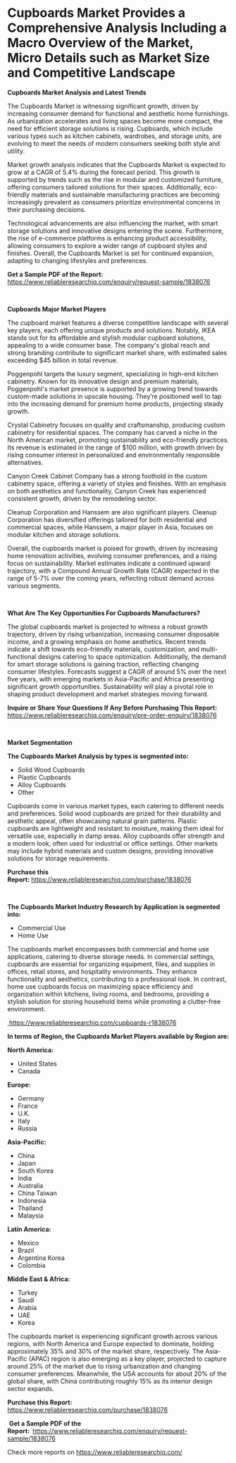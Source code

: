 <p><h1>Cupboards Market Provides a Comprehensive Analysis Including a Macro Overview of the Market, Micro Details such as Market Size and Competitive Landscape</h1></p><p><strong>Cupboards Market Analysis and Latest Trends</strong></p>
<p><p>The Cupboards Market is witnessing significant growth, driven by increasing consumer demand for functional and aesthetic home furnishings. As urbanization accelerates and living spaces become more compact, the need for efficient storage solutions is rising. Cupboards, which include various types such as kitchen cabinets, wardrobes, and storage units, are evolving to meet the needs of modern consumers seeking both style and utility.</p><p>Market growth analysis indicates that the Cupboards Market is expected to grow at a CAGR of 5.4% during the forecast period. This growth is supported by trends such as the rise in modular and customized furniture, offering consumers tailored solutions for their spaces. Additionally, eco-friendly materials and sustainable manufacturing practices are becoming increasingly prevalent as consumers prioritize environmental concerns in their purchasing decisions.</p><p>Technological advancements are also influencing the market, with smart storage solutions and innovative designs entering the scene. Furthermore, the rise of e-commerce platforms is enhancing product accessibility, allowing consumers to explore a wider range of cupboard styles and finishes. Overall, the Cupboards Market is set for continued expansion, adapting to changing lifestyles and preferences.</p></p>
<p><strong>Get a Sample PDF of the Report:&nbsp;</strong> <a href="https://www.reliableresearchiq.com/enquiry/request-sample/1838076?utm_campaign=3370&utm_medium=2&utm_source=Github&utm_content=ia&utm_term=04042025&utm_id=cupboards">https://www.reliableresearchiq.com/enquiry/request-sample/1838076</a></p>
<p>&nbsp;</p>
<p><strong>Cupboards Major Market Players</strong></p>
<p><p>The cupboard market features a diverse competitive landscape with several key players, each offering unique products and solutions. Notably, IKEA stands out for its affordable and stylish modular cupboard solutions, appealing to a wide consumer base. The company's global reach and strong branding contribute to significant market share, with estimated sales exceeding $45 billion in total revenue.</p><p>Poggenpohl targets the luxury segment, specializing in high-end kitchen cabinetry. Known for its innovative design and premium materials, Poggenpohl's market presence is supported by a growing trend towards custom-made solutions in upscale housing. They’re positioned well to tap into the increasing demand for premium home products, projecting steady growth.</p><p>Crystal Cabinetry focuses on quality and craftsmanship, producing custom cabinetry for residential spaces. The company has carved a niche in the North American market, promoting sustainability and eco-friendly practices. Its revenue is estimated in the range of $100 million, with growth driven by rising consumer interest in personalized and environmentally responsible alternatives.</p><p>Canyon Creek Cabinet Company has a strong foothold in the custom cabinetry space, offering a variety of styles and finishes. With an emphasis on both aesthetics and functionality, Canyon Creek has experienced consistent growth, driven by the remodeling sector.</p><p>Cleanup Corporation and Hanssem are also significant players. Cleanup Corporation has diversified offerings tailored for both residential and commercial spaces, while Hanssem, a major player in Asia, focuses on modular kitchen and storage solutions.</p><p>Overall, the cupboards market is poised for growth, driven by increasing home renovation activities, evolving consumer preferences, and a rising focus on sustainability. Market estimates indicate a continued upward trajectory, with a Compound Annual Growth Rate (CAGR) expected in the range of 5-7% over the coming years, reflecting robust demand across various segments.</p></p>
<p>&nbsp;</p>
<p><strong>What Are The Key Opportunities For Cupboards Manufacturers?</strong></p>
<p><p>The global cupboards market is projected to witness a robust growth trajectory, driven by rising urbanization, increasing consumer disposable income, and a growing emphasis on home aesthetics. Recent trends indicate a shift towards eco-friendly materials, customization, and multi-functional designs catering to space optimization. Additionally, the demand for smart storage solutions is gaining traction, reflecting changing consumer lifestyles. Forecasts suggest a CAGR of around 5% over the next five years, with emerging markets in Asia-Pacific and Africa presenting significant growth opportunities. Sustainability will play a pivotal role in shaping product development and market strategies moving forward.</p></p>
<p><strong>Inquire or Share Your Questions If Any Before Purchasing This Report:</strong> <a href="https://www.reliableresearchiq.com/enquiry/pre-order-enquiry/1838076?utm_campaign=3370&utm_medium=2&utm_source=Github&utm_content=ia&utm_term=04042025&utm_id=cupboards">https://www.reliableresearchiq.com/enquiry/pre-order-enquiry/1838076</a></p>
<p>&nbsp;</p>
<p><strong>Market Segmentation</strong></p>
<p><strong>The Cupboards Market Analysis by types is segmented into:</strong></p>
<p><ul><li>Solid Wood Cupboards</li><li>Plastic Cupboards</li><li>Alloy Cupboards</li><li>Other</li></ul></p>
<p><p>Cupboards come in various market types, each catering to different needs and preferences. Solid wood cupboards are prized for their durability and aesthetic appeal, often showcasing natural grain patterns. Plastic cupboards are lightweight and resistant to moisture, making them ideal for versatile use, especially in damp areas. Alloy cupboards offer strength and a modern look, often used for industrial or office settings. Other markets may include hybrid materials and custom designs, providing innovative solutions for storage requirements.</p></p>
<p><strong>Purchase this Report:&nbsp;</strong><a href="https://www.reliableresearchiq.com/purchase/1838076?utm_campaign=3370&utm_medium=2&utm_source=Github&utm_content=ia&utm_term=04042025&utm_id=cupboards">https://www.reliableresearchiq.com/purchase/1838076</a></p>
<p>&nbsp;</p>
<p><strong>The Cupboards Market Industry Research by Application is segmented into:</strong></p>
<p><ul><li>Commercial Use</li><li>Home Use</li></ul></p>
<p><p>The cupboards market encompasses both commercial and home use applications, catering to diverse storage needs. In commercial settings, cupboards are essential for organizing equipment, files, and supplies in offices, retail stores, and hospitality environments. They enhance functionality and aesthetics, contributing to a professional look. In contrast, home use cupboards focus on maximizing space efficiency and organization within kitchens, living rooms, and bedrooms, providing a stylish solution for storing household items while promoting a clutter-free environment.</p></p>
<p><a href="https://www.reliableresearchiq.com/cupboards-r1838076?utm_campaign=3370&utm_medium=2&utm_source=Github&utm_content=ia&utm_term=04042025&utm_id=cupboards">&nbsp;https://www.reliableresearchiq.com/cupboards-r1838076</a></p>
<p><strong>In terms of Region, the Cupboards Market Players available by Region are:</strong></p>
<p>
    <p> <strong> North America: </strong>
        <ul>
            <li>United States</li>
            <li>Canada</li>
        </ul>
        </p> 
    <p> <strong> Europe: </strong>
        <ul>
            <li>Germany</li>
            <li>France</li>
            <li>U.K.</li>
            <li>Italy</li>
            <li>Russia</li>
        </ul>
        </p> 
    <p> <strong> Asia-Pacific: </strong>
        <ul>
            <li>China</li>
            <li>Japan</li>
            <li>South Korea</li>
            <li>India</li>
            <li>Australia</li>
            <li>China Taiwan</li>
            <li>Indonesia</li>
            <li>Thailand</li>
            <li>Malaysia</li>
        </ul>
        </p> 
    <p> <strong> Latin America: </strong>
        <ul>
            <li>Mexico</li>
            <li>Brazil</li>
            <li>Argentina Korea</li>
            <li>Colombia</li>
        </ul>
        </p> 
    <p> <strong> Middle East & Africa: </strong>
        <ul>
            <li>Turkey</li>
            <li>Saudi</li>
            <li>Arabia</li>
            <li>UAE</li>
            <li>Korea</li>
        </ul>
    </p>
    </p>
<p><p>The cupboards market is experiencing significant growth across various regions, with North America and Europe expected to dominate, holding approximately 35% and 30% of the market share, respectively. The Asia-Pacific (APAC) region is also emerging as a key player, projected to capture around 25% of the market due to rising urbanization and changing consumer preferences. Meanwhile, the USA accounts for about 20% of the global share, with China contributing roughly 15% as its interior design sector expands.</p></p>
<p><strong>Purchase this Report: </strong><a href="https://www.reliableresearchiq.com/purchase/1838076?utm_campaign=3370&utm_medium=2&utm_source=Github&utm_content=ia&utm_term=04042025&utm_id=cupboards">https://www.reliableresearchiq.com/purchase/1838076</a></p>
<p>&nbsp;<strong>Get a Sample PDF of the Report:&nbsp;&nbsp;</strong><a href="https://www.reliableresearchiq.com/enquiry/request-sample/1838076?utm_campaign=3370&utm_medium=2&utm_source=Github&utm_content=ia&utm_term=04042025&utm_id=cupboards">https://www.reliableresearchiq.com/enquiry/request-sample/1838076</a></p>
<p><strong></strong></p>
<p>Check more reports on <a href="https://www.reliableresearchiq.com/?utm_campaign=3370&utm_medium=2&utm_source=Github&utm_content=ia&utm_term=04042025&utm_id=cupboards">https://www.reliableresearchiq.com/</a></p>
